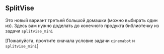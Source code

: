 ## SplitVise

Это новый вариант третьей большой домашки (можно выбирать один из). Здесь вам нужно доделать до конечного продукта библиотечку из задачи `splitvise_mini` 

[Пожалуйста, прочтите сначала условие задачи `cinemabot` и `splitvise_mini`]



